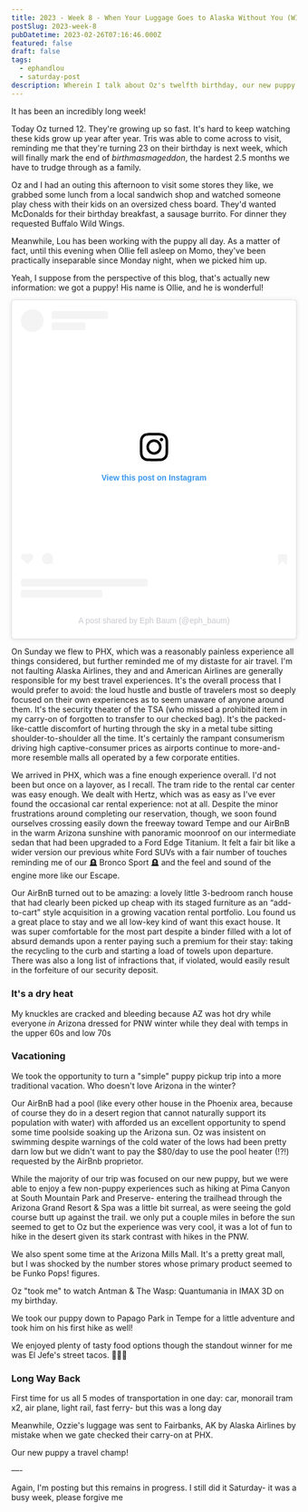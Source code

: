 ```yaml
---
title: 2023 - Week 8 - When Your Luggage Goes to Alaska Without You (WIP)
postSlug: 2023-week-8
pubDatetime: 2023-02-26T07:16:46.000Z
featured: false
draft: false
tags:
  - ephandlou
  - saturday-post
description: Wherein I talk about Oz's twelfth birthday, our new puppy Ollie, our trip to, and return from, Arizona, and, unfortunatley did not yet finish the post.
---
```


It has been an incredibly long week!

Today Oz turned 12. They're growing up so fast. It's hard to keep watching these kids grow up year after year. Tris was able to come across to visit, reminding me that they're turning 23 on their birthday is next week, which will finally mark the end of _birthmasmageddon_, the hardest 2.5 months we have to trudge through as a family.

Oz and I had an outing this afternoon to visit some stores they like, we grabbed some lunch from a local sandwich shop and watched someone play chess with their kids on an oversized chess board. They'd wanted McDonalds for their birthday breakfast, a sausage burrito. For dinner they requested Buffalo Wild Wings.

Meanwhile, Lou has been working with the puppy all day. As a matter of fact, until this evening when Ollie fell asleep on Momo, they've been practically inseparable since Monday night, when we picked him up.

Yeah, I suppose from the perspective of this blog, that's actually new information: we got a puppy! His name is Ollie, and he is wonderful!

<blockquote class="instagram-media" data-instgrm-permalink="https://www.instagram.com/p/CpAkrc2LL3T/?utm_source=ig_embed&amp;utm_campaign=loading" data-instgrm-version="14" style=" background:#FFF; border:0; border-radius:3px; box-shadow:0 0 1px 0 rgba(0,0,0,0.5),0 1px 10px 0 rgba(0,0,0,0.15); margin: 1px; max-width:540px; min-width:326px; padding:0; width:99.375%; width:-webkit-calc(100% - 2px); width:calc(100% - 2px);"><div style="padding:16px;"> <a href="https://www.instagram.com/p/CpAkrc2LL3T/?utm_source=ig_embed&amp;utm_campaign=loading" style=" background:#FFFFFF; line-height:0; padding:0 0; text-align:center; text-decoration:none; width:100%;" target="_blank"> <div style=" display: flex; flex-direction: row; align-items: center;"> <div style="background-color: #F4F4F4; border-radius: 50%; flex-grow: 0; height: 40px; margin-right: 14px; width: 40px;"></div> <div style="display: flex; flex-direction: column; flex-grow: 1; justify-content: center;"> <div style=" background-color: #F4F4F4; border-radius: 4px; flex-grow: 0; height: 14px; margin-bottom: 6px; width: 100px;"></div> <div style=" background-color: #F4F4F4; border-radius: 4px; flex-grow: 0; height: 14px; width: 60px;"></div></div></div><div style="padding: 19% 0;"></div> <div style="display:block; height:50px; margin:0 auto 12px; width:50px;"><svg width="50px" height="50px" viewBox="0 0 60 60" version="1.1" xmlns="https://www.w3.org/2000/svg" xmlns:xlink="https://www.w3.org/1999/xlink"><g stroke="none" stroke-width="1" fill="none" fill-rule="evenodd"><g transform="translate(-511.000000, -20.000000)" fill="#000000"><g><path d="M556.869,30.41 C554.814,30.41 553.148,32.076 553.148,34.131 C553.148,36.186 554.814,37.852 556.869,37.852 C558.924,37.852 560.59,36.186 560.59,34.131 C560.59,32.076 558.924,30.41 556.869,30.41 M541,60.657 C535.114,60.657 530.342,55.887 530.342,50 C530.342,44.114 535.114,39.342 541,39.342 C546.887,39.342 551.658,44.114 551.658,50 C551.658,55.887 546.887,60.657 541,60.657 M541,33.886 C532.1,33.886 524.886,41.1 524.886,50 C524.886,58.899 532.1,66.113 541,66.113 C549.9,66.113 557.115,58.899 557.115,50 C557.115,41.1 549.9,33.886 541,33.886 M565.378,62.101 C565.244,65.022 564.756,66.606 564.346,67.663 C563.803,69.06 563.154,70.057 562.106,71.106 C561.058,72.155 560.06,72.803 558.662,73.347 C557.607,73.757 556.021,74.244 553.102,74.378 C549.944,74.521 548.997,74.552 541,74.552 C533.003,74.552 532.056,74.521 528.898,74.378 C525.979,74.244 524.393,73.757 523.338,73.347 C521.94,72.803 520.942,72.155 519.894,71.106 C518.846,70.057 518.197,69.06 517.654,67.663 C517.244,66.606 516.755,65.022 516.623,62.101 C516.479,58.943 516.448,57.996 516.448,50 C516.448,42.003 516.479,41.056 516.623,37.899 C516.755,34.978 517.244,33.391 517.654,32.338 C518.197,30.938 518.846,29.942 519.894,28.894 C520.942,27.846 521.94,27.196 523.338,26.654 C524.393,26.244 525.979,25.756 528.898,25.623 C532.057,25.479 533.004,25.448 541,25.448 C548.997,25.448 549.943,25.479 553.102,25.623 C556.021,25.756 557.607,26.244 558.662,26.654 C560.06,27.196 561.058,27.846 562.106,28.894 C563.154,29.942 563.803,30.938 564.346,32.338 C564.756,33.391 565.244,34.978 565.378,37.899 C565.522,41.056 565.552,42.003 565.552,50 C565.552,57.996 565.522,58.943 565.378,62.101 M570.82,37.631 C570.674,34.438 570.167,32.258 569.425,30.349 C568.659,28.377 567.633,26.702 565.965,25.035 C564.297,23.368 562.623,22.342 560.652,21.575 C558.743,20.834 556.562,20.326 553.369,20.18 C550.169,20.033 549.148,20 541,20 C532.853,20 531.831,20.033 528.631,20.18 C525.438,20.326 523.257,20.834 521.349,21.575 C519.376,22.342 517.703,23.368 516.035,25.035 C514.368,26.702 513.342,28.377 512.574,30.349 C511.834,32.258 511.326,34.438 511.181,37.631 C511.035,40.831 511,41.851 511,50 C511,58.147 511.035,59.17 511.181,62.369 C511.326,65.562 511.834,67.743 512.574,69.651 C513.342,71.625 514.368,73.296 516.035,74.965 C517.703,76.634 519.376,77.658 521.349,78.425 C523.257,79.167 525.438,79.673 528.631,79.82 C531.831,79.965 532.853,80.001 541,80.001 C549.148,80.001 550.169,79.965 553.369,79.82 C556.562,79.673 558.743,79.167 560.652,78.425 C562.623,77.658 564.297,76.634 565.965,74.965 C567.633,73.296 568.659,71.625 569.425,69.651 C570.167,67.743 570.674,65.562 570.82,62.369 C570.966,59.17 571,58.147 571,50 C571,41.851 570.966,40.831 570.82,37.631"></path></g></g></g></svg></div><div style="padding-top: 8px;"> <div style=" color:#3897f0; font-family:Arial,sans-serif; font-size:14px; font-style:normal; font-weight:550; line-height:18px;">View this post on Instagram</div></div><div style="padding: 12.5% 0;"></div> <div style="display: flex; flex-direction: row; margin-bottom: 14px; align-items: center;"><div> <div style="background-color: #F4F4F4; border-radius: 50%; height: 12.5px; width: 12.5px; transform: translateX(0px) translateY(7px);"></div> <div style="background-color: #F4F4F4; height: 12.5px; transform: rotate(-45deg) translateX(3px) translateY(1px); width: 12.5px; flex-grow: 0; margin-right: 14px; margin-left: 2px;"></div> <div style="background-color: #F4F4F4; border-radius: 50%; height: 12.5px; width: 12.5px; transform: translateX(9px) translateY(-18px);"></div></div><div style="margin-left: 8px;"> <div style=" background-color: #F4F4F4; border-radius: 50%; flex-grow: 0; height: 20px; width: 20px;"></div> <div style=" width: 0; height: 0; border-top: 2px solid transparent; border-left: 6px solid #f4f4f4; border-bottom: 2px solid transparent; transform: translateX(16px) translateY(-4px) rotate(30deg)"></div></div><div style="margin-left: auto;"> <div style=" width: 0px; border-top: 8px solid #F4F4F4; border-right: 8px solid transparent; transform: translateY(16px);"></div> <div style=" background-color: #F4F4F4; flex-grow: 0; height: 12px; width: 16px; transform: translateY(-4px);"></div> <div style=" width: 0; height: 0; border-top: 8px solid #F4F4F4; border-left: 8px solid transparent; transform: translateY(-4px) translateX(8px);"></div></div></div> <div style="display: flex; flex-direction: column; flex-grow: 1; justify-content: center; margin-bottom: 24px;"> <div style=" background-color: #F4F4F4; border-radius: 4px; flex-grow: 0; height: 14px; margin-bottom: 6px; width: 224px;"></div> <div style=" background-color: #F4F4F4; border-radius: 4px; flex-grow: 0; height: 14px; width: 144px;"></div></div></a><p style=" color:#c9c8cd; font-family:Arial,sans-serif; font-size:14px; line-height:17px; margin-bottom:0; margin-top:8px; overflow:hidden; padding:8px 0 7px; text-align:center; text-overflow:ellipsis; white-space:nowrap;"><a href="https://www.instagram.com/p/CpAkrc2LL3T/?utm_source=ig_embed&amp;utm_campaign=loading" style=" color:#c9c8cd; font-family:Arial,sans-serif; font-size:14px; font-style:normal; font-weight:normal; line-height:17px; text-decoration:none;" target="_blank">A post shared by Eph Baum (@eph_baum)</a></p></div></blockquote> <script async src="//www.instagram.com/embed.js"></script>

On Sunday we flew to PHX, which was a reasonably painless experience all things considered, but further reminded me of my distaste for air travel. I'm not faulting Alaska Airlines, they and and American Airlines are generally responsible for my best travel experiences. It's the overall process that I would prefer to avoid: the loud hustle and bustle of travelers most so deeply focused on their own experiences as to seem unaware of anyone around them. It's the security theater of the TSA (who missed a prohibited item in my carry-on of forgotten to transfer to our checked bag). It's the packed-like-cattle discomfort of hurting through the sky in a metal tube sitting shoulder-to-shoulder all the time. It's certainly the rampant consumerism driving high captive-consumer prices as airports continue to more-and-more resemble malls all operated by a few corporate entities.

We arrived in PHX, which was a fine enough experience overall. I'd not been but once on a layover, as I recall. The tram ride to the rental car center was easy enough. We dealt with Hertz, which was as easy as I've ever found the occasional car rental experience: not at all. Despite the minor frustrations around completing our reservation, though, we soon found ourselves crossing easily down the freeway toward Tempe and our AirBnB in the warm Arizona sunshine with panoramic moonroof on our intermediate sedan that had been upgraded to a Ford Edge Titanium. It felt a fair bit like a wider version our previous white Ford SUVs with a fair number of touches reminding me of our 🪦 Bronco Sport 🪦 and the feel and sound of the engine more like our Escape.

Our AirBnB turned out to be amazing: a lovely little 3-bedroom ranch house that had clearly been picked up cheap with its staged furniture as an “add-to-cart” style acquisition in a growing vacation rental portfolio. Lou found us a great place to stay and we all low-key kind of want this exact house. It was super comfortable for the most part despite a binder filled with a lot of absurd demands upon a renter paying such a premium for their stay: taking the recycling to the curb and starting a load of towels upon departure. There was also a long list of infractions that, if violated, would easily result in the forfeiture of our security deposit.

### **It's a dry heat**

My knuckles are cracked and bleeding because AZ was hot dry while everyone _in_ Arizona dressed for PNW winter while they deal with temps in the upper 60s and low 70s

### Vacationing

We took the opportunity to turn a "simple" puppy pickup trip into a more traditional vacation. Who doesn't love Arizona in the winter?

Our AirBnB had a pool (like every other house in the Phoenix area, because of course they do in a desert region that cannot naturally support its population with water) with afforded us an excellent opportunity to spend some time poolside soaking up the Arizona sun. Oz was insistent on swimming despite warnings of the cold water of the lows had been pretty darn low but we didn't want to pay the $80/day to use the pool heater (!?!) requested by the AirBnb proprietor.

While the majority of our trip was focused on our new puppy, but we were able to enjoy a few non-puppy experiences such as hiking at Pima Canyon at South Mountain Park and Preserve- entering the trailhead through the Arizona Grand Resort & Spa was a little bit surreal, as were seeing the gold course butt up against the trail. we only put a couple miles in before the sun seemed to get to Oz but the experience was very cool, it was a lot of fun to hike in the desert given its stark contrast with hikes in the PNW.

We also spent some time at the Arizona Mills Mall. It's a pretty great mall, but I was shocked by the number stores whose primary product seemed to be Funko Pops! figures.

Oz "took me" to watch Antman & The Wasp: Quantumania in IMAX 3D on my birthday.

We took our puppy down to Papago Park in Tempe for a little adventure and took him on his first hike as well!

We enjoyed plenty of tasty food options though the standout winner for me was El Jefe's street tacos. 🧑‍🍳💋

### **Long Way Back**

First time for us all 5 modes of transportation in one day: car, monorail tram x2, air plane, light rail, fast ferry- but this was a long day

Meanwhile, Ozzie's luggage was sent to Fairbanks, AK by Alaska Airlines by mistake when we gate checked their carry-on at PHX.

Our new puppy a travel champ!

—-

Again, I'm posting but this remains in progress. I still did it Saturday- it was a busy week, please forgive me
